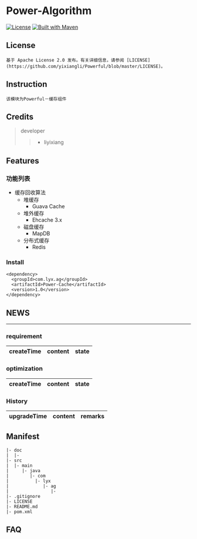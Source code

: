 Power-Algorithm
====
[![License](https://img.shields.io/badge/License-Apache%202.0-blue.svg)](https://github.com/cyfonly/FLogger/blob/master/LICENSE)  [![Built with Maven](http://maven.apache.org/images/logos/maven-feather.png)](http://search.maven.org/#search%7Cga%7C1%7Ccyfonly)  

## License
	基于 Apache License 2.0 发布。有关详细信息，请参阅 [LICENSE](https://github.com/yixiangli/Powerful/blob/master/LICENSE)。

## Instruction
	该模块为Powerful－缓存组件

## Credits
> developer 
>>	+ liyixiang

## Features
### 功能列表
- 缓存回收算法
    - 堆缓存
        - Guava Cache
    - 堆外缓存
        - Ehcache 3.x
    - 磁盘缓存
        - MapDB
    - 分布式缓存
        - Redis

### Install

```
<dependency>
  <groupId>com.lyx.ag</groupId>
  <artifactId>Power-Cache</artifactId>
  <version>1.0</version>
</dependency>
```

## NEWS
----

### requirement
createTime | content | state  
--- | --- | ---

### optimization
createTime | content | state
--- | --- | ---

### History
upgradeTime | content | remarks
--- | --- | ---

## Manifest
	|- doc
	|  |- 
	|- src
	|  |- main
	|     |- java
	|        |- com
	|          |- lyx
	|             |- ag
	|                |- 
	|- .gitignore
	|- LICENSE
	|- README.md
	|- pom.xml

FAQ
---